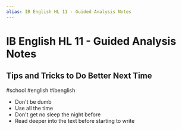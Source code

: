 ```yaml
---
alias: IB English HL 11 - Guided Analysis Notes
---
```

# IB English HL 11 - Guided Analysis Notes
## Tips and Tricks to Do Better Next Time
#school #english #ibenglish 

- Don't be dumb
- Use all the time
- Don't get no sleep the night before
- Read deeper into the text before starting to write